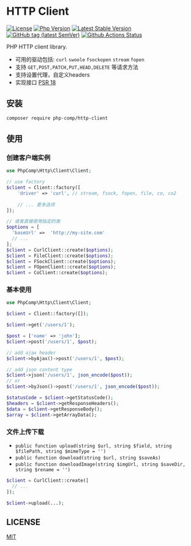# HTTP Client 

[![License](https://img.shields.io/packagist/l/php-comp/http-client.svg?style=flat-square)](LICENSE)
[![Php Version](https://img.shields.io/badge/php-%3E=7.1-brightgreen.svg?maxAge=2592000)](https://packagist.org/packages/php-comp/http-client)
[![Latest Stable Version](http://img.shields.io/packagist/v/php-comp/http-client.svg)](https://packagist.org/packages/php-comp/http-client)
[![GitHub tag (latest SemVer)](https://img.shields.io/github/tag/php-comp/http-client)](https://github.com/php-comp/http-client)
[![Github Actions Status](https://github.com/php-comp/http-client/workflows/Unit-tests/badge.svg)](https://github.com/php-comp/http-client/actions)

PHP HTTP client library.

- 可用的驱动包括: `curl` `swoole` `fsockopen` `stream` `fopen`
- 支持 `GET,POST,PATCH,PUT,HEAD,DELETE` 等请求方法
- 支持设置代理，自定义headers
- 实现接口 [PSR 18](https://github.com/php-fig/http-client) 

## 安装

```bash
composer require php-comp/http-client
```

## 使用

### 创建客户端实例

```php
use PhpComp\Http\Client\Client;

// use factory
$client = Client::factory([
    'driver' => 'curl', // stream, fsock, fopen, file, co, co2
    
    // ... 更多选项
]);

// 或者直接使用指定的类
$options = [
  'baseUrl' =>  'http://my-site.com'
  // ...
];
$client = CurlClient::create($options);
$client = FileClient::create($options);
$client = FSockClient::create($options);
$client = FOpenClient::create($options);
$client = CoClient::create($options);
```

### 基本使用

```php
use PhpComp\Http\Client\Client;

$client = Client::factory([]);

$client->get('/users/1');

$post = ['name' => 'john'];
$client->post('/users/1', $post);

// add ajax header
$client->byAjax()->post('/users/1', $post);

// add json content type
$client->json('/users/1', json_encode($post));
// or
$client->byJson()->post('/users/1', json_encode($post));

$statusCode = $client->getStatusCode();
$headers = $client->getResponseHeaders();
$data = $client->getResponseBody();
$array = $client->getArrayData();
```

### 文件上传下载

- `public function upload(string $url, string $field, string $filePath, string $mimeType = '')`
- `public function download(string $url, string $saveAs)`
- `public function downloadImage(string $imgUrl, string $saveDir, string $rename = '')`

```php
$client = CurlClient::create([
  // ...
]);

$client->upload(...);
```

## LICENSE

[MIT](LICENSE)
